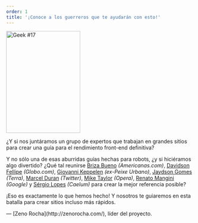 ```yaml
---
order: 1
title: '¡Conoce a los guerreros que te ayudarán con esto!'
---
```


<div class="img-left">
  <img id="geek-17" class="icos-geek" src="https://browserdiet.com/assets/img/17.png" alt="Geek #17" width="199" height="275" />
</div>

¿Y si nos juntáramos un grupo de expertos que trabajan en grandes sitios para crear una guía para el rendimiento front-end definitiva?

Y no sólo una de esas aburridas guías hechas para robots, ¿y si hiciéramos algo divertido? ¿Qué tal reunirse [Briza Bueno](http://www.brizabueno.com/) *(Americanas.com)*, [Davidson Fellipe](https://github.com/davidsonfellipe) *(Globo.com)*, [Giovanni Keppelen](https://github.com/keppelen) *(ex-Peixe Urbano)*, [Jaydson Gomes](https://github.com/jaydson) *(Terra)*, [Marcel Duran](https://github.com/marcelduran) *(Twitter)*, [Mike Taylor](https://github.com/miketaylr) *(Opera)*, [Renato Mangini](https://github.com/mangini) *(Google)* y [Sérgio Lopes](http://sergiolopes.org) *(Caelum)* para crear la mejor referencia posible?

¡Eso es exactamente lo que hemos hecho! Y nosotros te guiaremos en esta batalla para crear sitios incluso más rápidos.

<p class="project-leader">&mdash; [Zeno Rocha](http://zenorocha.com/), líder del proyecto.</p>

